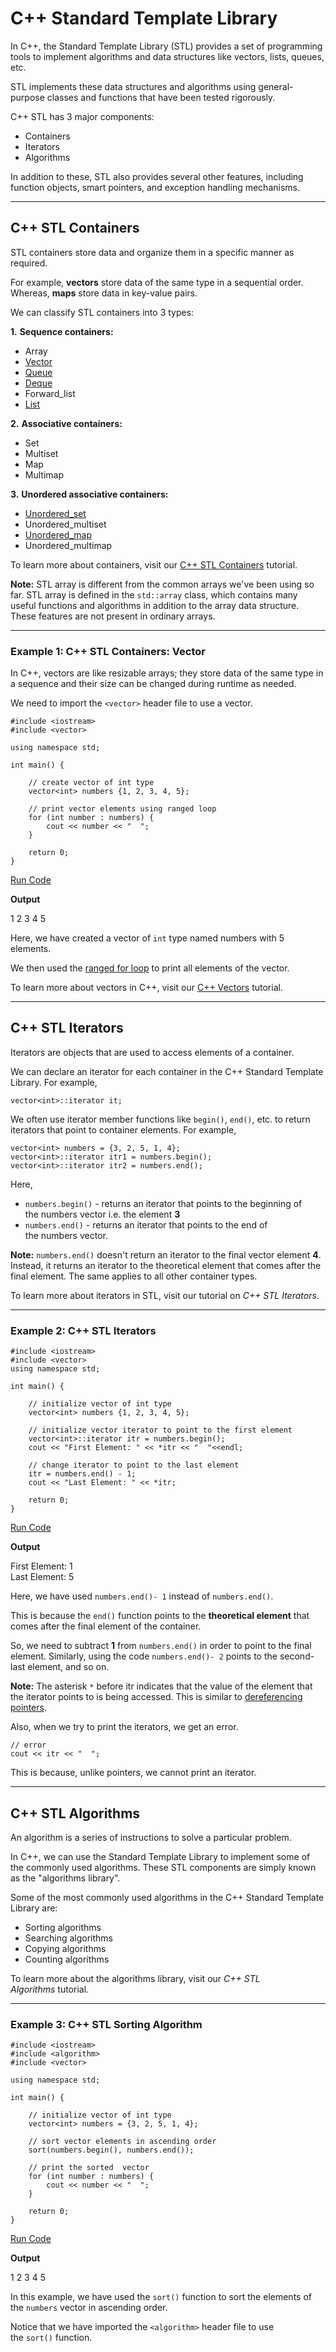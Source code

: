 # C++ Standard Template Library

In C++, the Standard Template Library (STL) provides a set of programming tools to implement algorithms and data structures like vectors, lists, queues, etc.

STL implements these data structures and algorithms using general-purpose classes and functions that have been tested rigorously.

C++ STL has 3 major components:

- Containers
- Iterators
- Algorithms

In addition to these, STL also provides several other features, including function objects, smart pointers, and exception handling mechanisms.

---

## C++ STL Containers

STL containers store data and organize them in a specific manner as required.

For example, **vectors** store data of the same type in a sequential order. Whereas, **maps** store data in key-value pairs.

We can classify STL containers into 3 types:

**1.** **Sequence containers:**

- Array
- [Vector](https://www.programiz.com/cpp-programming/vectors)
- [Queue](https://www.programiz.com/cpp-programming/queue)
- [Deque](https://www.programiz.com/cpp-programming/deque)
- Forward_list
- [List](https://www.programiz.com/cpp-programming/list)

**2.** **Associative containers:**

- Set
- Multiset
- Map
- Multimap

**3.** **Unordered associative containers:**

- [Unordered_set](https://www.programiz.com/cpp-programming/unordered-set)
- Unordered_multiset
- [Unordered_map](https://www.programiz.com/cpp-programming/unordered-map)
- Unordered_multimap

To learn more about containers, visit our [C++ STL Containers](https://www.programiz.com/cpp-programming/stl-containers) tutorial.

**Note:** STL array is different from the common arrays we've been using so far. STL array is defined in the `std::array` class, which contains many useful functions and algorithms in addition to the array data structure. These features are not present in ordinary arrays.

---

### Example 1: C++ STL Containers: Vector

In C++, vectors are like resizable arrays; they store data of the same type in a sequence and their size can be changed during runtime as needed.

We need to import the `<vector>` header file to use a vector.

```
#include <iostream>
#include <vector>

using namespace std;

int main() {
    
    // create vector of int type
    vector<int> numbers {1, 2, 3, 4, 5};

    // print vector elements using ranged loop
    for (int number : numbers) {
        cout << number << "  ";
    }
    
    return 0;
}
```

[Run Code](https://www.programiz.com/cpp-programming/online-compiler)

**Output**

1  2  3  4  5

Here, we have created a vector of `int` type named numbers with 5 elements.

We then used the [ranged for loop](https://www.programiz.com/cpp-programming/ranged-for-loop) to print all elements of the vector.

To learn more about vectors in C++, visit our [C++ Vectors](https://www.programiz.com/cpp-programming/vectors) tutorial.

---

## C++ STL Iterators

Iterators are objects that are used to access elements of a container.

We can declare an iterator for each container in the C++ Standard Template Library. For example,

```
vector<int>::iterator it;
```

We often use iterator member functions like `begin()`, `end()`, etc. to return iterators that point to container elements. For example,

```
vector<int> numbers = {3, 2, 5, 1, 4};
vector<int>::iterator itr1 = numbers.begin();
vector<int>::iterator itr2 = numbers.end();
```

Here,

- `numbers.begin()` - returns an iterator that points to the beginning of the numbers vector i.e. the element **3**
- `numbers.end()` - returns an iterator that points to the end of the numbers vector.

**Note:** `numbers.end()` doesn't return an iterator to the final vector element **4**. Instead, it returns an iterator to the theoretical element that comes after the final element. The same applies to all other container types.

To learn more about iterators in STL, visit our tutorial on _C++ STL Iterators_.

---

### Example 2: C++ STL Iterators

```
#include <iostream>
#include <vector>
using namespace std;

int main() {
    
    // initialize vector of int type
    vector<int> numbers {1, 2, 3, 4, 5};

    // initialize vector iterator to point to the first element
    vector<int>::iterator itr = numbers.begin();
    cout << "First Element: " << *itr << "  "<<endl;

    // change iterator to point to the last element
    itr = numbers.end() - 1;
    cout << "Last Element: " << *itr;

    return 0;  
}
```

[Run Code](https://www.programiz.com/cpp-programming/online-compiler)

**Output**

First Element: 1  
Last Element: 5

Here, we have used `numbers.end()- 1` instead of `numbers.end()`.

This is because the `end()` function points to the **theoretical element** that comes after the final element of the container.

So, we need to subtract **1** from `numbers.end()` in order to point to the final element. Similarly, using the code `numbers.end()- 2` points to the second-last element, and so on.

**Note:** The asterisk `*` before itr indicates that the value of the element that the iterator points to is being accessed. This is similar to [dereferencing pointers](https://www.programiz.com/cpp-programming/pointers/#get-value).

Also, when we try to print the iterators, we get an error.

```
// error
cout << itr << "  ";
```

This is because, unlike pointers, we cannot print an iterator.

---

## C++ STL Algorithms

An algorithm is a series of instructions to solve a particular problem.

In C++, we can use the Standard Template Library to implement some of the commonly used algorithms. These STL components are simply known as the "algorithms library".

Some of the most commonly used algorithms in the C++ Standard Template Library are:

- Sorting algorithms
- Searching algorithms
- Copying algorithms
- Counting algorithms

To learn more about the algorithms library, visit our _C++ STL Algorithms_ tutorial.

---

### Example 3: C++ STL Sorting Algorithm

```
#include <iostream>
#include <algorithm>
#include <vector>

using namespace std;

int main() {
    
    // initialize vector of int type
    vector<int> numbers = {3, 2, 5, 1, 4};

    // sort vector elements in ascending order
    sort(numbers.begin(), numbers.end());

    // print the sorted  vector 
    for (int number : numbers) {
        cout << number << "  ";
    }
    
    return 0;    
}
```

[Run Code](https://www.programiz.com/cpp-programming/online-compiler)

**Output**

1  2  3  4  5

In this example, we have used the `sort()` function to sort the elements of the `numbers` vector in ascending order.

Notice that we have imported the `<algorithm>` header file to use the `sort()` function.